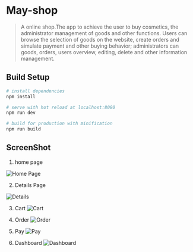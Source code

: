 # May-shop

> A online shop.The app to achieve the user to buy cosmetics, the administrator management of goods and other functions. Users can browse the selection of goods on the website, create orders and simulate payment and other buying behavior; administrators can goods, orders, users overview, editing, delete and other information management.

## Build Setup

``` bash
# install dependencies
npm install

# serve with hot reload at localhost:8080
npm run dev

# build for production with minification
npm run build

```
## ScreenShot
1. home page

![](http://i4.piimg.com/585075/6d7bd362edefcd95.png 'Home Page')

2. Details Page

![](http://i4.piimg.com/585075/3bf9d31aaad724ae.png 'Details')

3. Cart
![](http://i4.piimg.com/585075/c5f922758299f7dd.png 'Cart')

4. Order
![](http://i4.piimg.com/585075/08ac7839d8b31ef8.png 'Order')

5. Pay
![](http://i4.piimg.com/585075/a42e8f757af213d5.png 'Pay')

6. Dashboard
![](http://i4.piimg.com/585075/1750a9eeb2447fb4.png 'Dashboard')